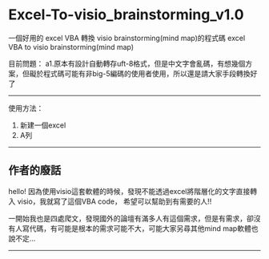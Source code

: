 # Excel-To-visio_brainstorming_v1.0
一個好用的 excel VBA 轉換 visio brainstorming(mind map)的程式碼
excel VBA to visio brainstorming(mind map)

目前問題：
a1.原本有設計自動轉存uft-8格式，但是中文字會亂碼，有想幾個方案，但礙於程式碼可能有非big-5編碼的使用者使用，所以還是請大家手段轉換好了

---
使用方法：
1. 新建一個excel
2. A列

---
## 作者的廢話
hello!
因為使用visio這套軟體的時候，發現不能透過excel將階層化的文字直接轉入 visio，我就寫了這個VBA code，
希望可以幫助到有需要的人!!

一開始我也是四處爬文，發現國外的論壇有滿多人有這個需求，但是有需求，卻沒有人寫代碼，有可能是根本的需求可能不大，可能大家另尋其他mind map軟體也說不定...

---
